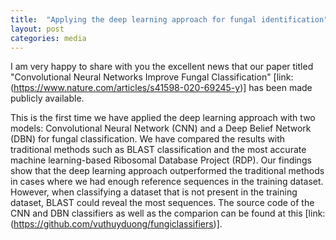 ```yaml
---
title:  "Applying the deep learning approach for fungal identification"
layout: post
categories: media
---
```

I am very happy to share with you the excellent news that our paper titled "Convolutional Neural Networks Improve Fungal Classification" [link: (https://www.nature.com/articles/s41598-020-69245-y)] has been made publicly available.

This is the first time we have applied the deep learning approach with two models: Convolutional Neural Network (CNN) and a Deep Belief Network (DBN) for fungal classification. We have compared the results with traditional methods such as BLAST classification and the most accurate machine learning-based Ribosomal Database Project (RDP). Our findings show that the deep learning approach outperformed the traditional methods in cases where we had enough reference sequences in the training dataset. However, when classifying a dataset that is not present in the training dataset, BLAST could reveal the most sequences. The source code of the CNN and DBN classifiers as well as the comparion can be found at this [link: (https://github.com/vuthuyduong/fungiclassifiers)].
